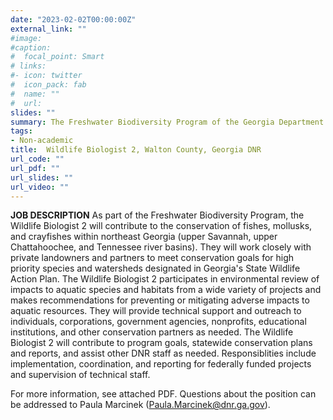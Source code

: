 ```yaml
---
date: "2023-02-02T00:00:00Z"
external_link: ""
#image:
#caption: 
#  focal_point: Smart
# links:
#- icon: twitter
#  icon_pack: fab
#  name: ""
#  url: 
slides: ""
summary: The Freshwater Biodiversity Program of the Georgia Department of Natural Resources seeks a Wildlife Biologist 2 to contribute to conservation of fish, mollusks, and crayfish in northeast Georgia.
tags:
- Non-academic
title:  Wildlife Biologist 2, Walton County, Georgia DNR
url_code: ""
url_pdf: ""
url_slides: ""
url_video: ""
---
```


**JOB DESCRIPTION**
As part of the Freshwater Biodiversity Program, the Wildlife Biologist 2 will contribute to the conservation of
fishes, mollusks, and crayfishes within northeast Georgia (upper Savannah, upper Chattahoochee, and
Tennessee river basins). They will work closely with private landowners and partners to meet conservation
goals for high priority species and watersheds designated in Georgia's State Wildlife Action Plan. The Wildlife
Biologist 2 participates in environmental review of impacts to aquatic species and habitats from a wide variety
of projects and makes recommendations for preventing or mitigating adverse impacts to aquatic resources.
They will provide technical support and outreach to individuals, corporations, government agencies, nonprofits, educational institutions, and other conservation partners as needed. The Wildlife Biologist 2 will
contribute to program goals, statewide conservation plans and reports, and assist other DNR staff as needed.
Responsiblities include implementation, coordination, and reporting for federally funded projects and
supervision of technical staff. 

For more information, see attached PDF. Questions about the position can be addressed to Paula Marcinek (Paula.Marcinek@dnr.ga.gov).
